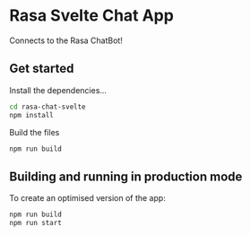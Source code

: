 # Rasa Svelte Chat App

Connects to the Rasa ChatBot!

## Get started

Install the dependencies...

```bash
cd rasa-chat-svelte
npm install
```

Build the files

```bash
npm run build
```

## Building and running in production mode

To create an optimised version of the app:

```bash
npm run build
npm run start
```
